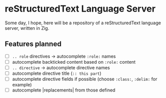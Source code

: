 # reStructuredText Language Server

Some day, I hope, here will be a repository of a reStructuredText language
server, written in Zig.

## Features planned

- [ ] `.. role` directives -> autocomplete `:role:` names
- [ ] autocomplete backticked content based on `:role:` content
- [ ] `.. directive` -> autocomplete directive names
- [ ] autocomplete directive title (`:: this part`)
- [ ] autocomplete directive fields if possible (choose `:class:`, `:delim:` for example)
- [ ] autocomplete |replacements| from those defined
